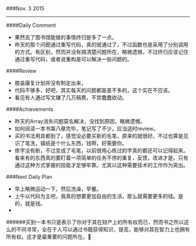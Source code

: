 ###Nov. 3 2015
***
####Daily Comment
+ 果然去了图书馆能做的事情终归是多了一点。
+ 昨天的那个问题通过重写代码，真的就通过了，不过函数也是采用了分别调用的方式。有区别，然而并没有搞清楚问题所在，略微遗憾，不过终归应该记住通过重写代码，或者说重构是可以解决一些问题的。

####Review
+ 膝盖康复计划并没有制定出来，
+ 代码不够多，好吧，其实每天的问题都是差不多的，这个实在不应该。
+ 看见有人通过写文赚了几万稿费，不禁蠢蠢欲动。

####Achievements
+ 昨天的Array消失问题莫名解决，没找到原因，略微遗憾。
+ 如何阅读一本书第八章完毕，笔记写了不少，应当适时review。
+ 买的书法用具都到了，感觉没必要买新的毛笔，原来的就很好。不过也算是见识了笔洗，镇纸是个什么东西，钱啊，好需要你。
+ 练字没有断，不过变成了毛笔，以前很用心练过的字真的都还可以记得起来。看来有的东西真的要盯着一项简单的任务不停的重复，反馈，改进才是。只有通过这种方式掌握的技能才足够牢靠。尤其以这种需要技术的工作作为突出。

###Next Daily Plan
+ 早上略微运动一下，然后洗澡，早餐。
+ 上午以代码为主吧，我真的想要更加自由的生活，那么就需要更多的钱。是的，就是钱。
+ 

######买到一本书只是表示了你对于其在财产上的所有权而已，然而书之所以这么的不同寻常，全在于人可以通过书籍获得知识，提高，能够对其在智力上也拥有所有权。这才是最重要的问题所在。

